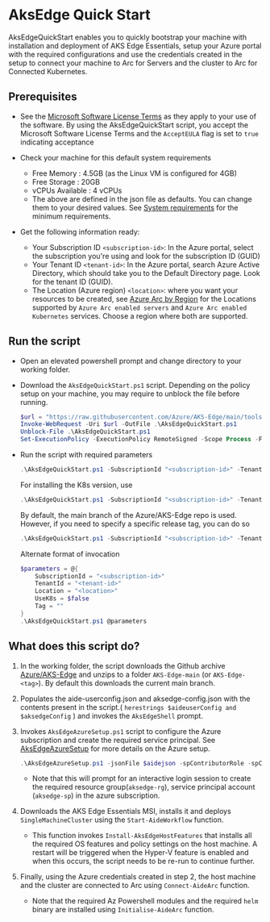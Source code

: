 # AksEdge Quick Start

AksEdgeQuickStart enables you to quickly bootstrap your machine with installation and deployment of AKS Edge Essentials, setup your Azure portal with the required configurations and use the credentials created in the setup to connect your machine to Arc for Servers and the cluster to Arc for Connected Kubernetes.

## Prerequisites

- See the [Microsoft Software License Terms](https://learn.microsoft.com/azure/aks/hybrid/aks-edge-software-license-terms) as they apply to your use of the software. By using the AksEdgeQuickStart script, you accept the Microsoft Software License Terms and the `AcceptEULA` flag is set to `true` indicating acceptance
- Check your machine for this default system requirements
  - Free Memory : 4.5GB (as the Linux VM is configured for 4GB)
  - Free Storage : 20GB
  - vCPUs Available : 4 vCPUs
  - The above are defined in the json file as defaults. You can change them to your desired values. See [System requirements](https://learn.microsoft.com/azure/aks/hybrid/aks-edge-system-requirements) for the minimum requirements.

- Get the following information ready:
  - Your Subscription ID `<subscription-id>`: In the Azure portal, select the subscription you're using and look for the subscription ID (GUID)
  - Your Tenant ID `<tenant-id>`: In the Azure portal, search Azure Active Directory, which should take you to the Default Directory page. Look for the tenant ID (GUID).
  - The Location (Azure region) `<location>`:  where you want your resources to be created, see [Azure Arc by Region](https://azure.microsoft.com/explore/global-infrastructure/products-by-region/?products=azure-arc) for the Locations supported by `Azure Arc enabled servers` and `Azure Arc enabled Kubernetes` services. Choose a region where both are supported.

## Run the script

- Open an elevated powershell prompt and change directory to your working folder.
- Download the `AksEdgeQuickStart.ps1` script. Depending on the policy setup on your machine, you may require to unblock the file before running.
  
    ```powershell
    $url = "https://raw.githubusercontent.com/Azure/AKS-Edge/main/tools/scripts/AksEdgeQuickStart/AksEdgeQuickStart.ps1"
    Invoke-WebRequest -Uri $url -OutFile .\AksEdgeQuickStart.ps1
    Unblock-File .\AksEdgeQuickStart.ps1
    Set-ExecutionPolicy -ExecutionPolicy RemoteSigned -Scope Process -Force
    ```

- Run the script with required parameters

    ```powershell
    .\AksEdgeQuickStart.ps1 -SubscriptionId "<subscription-id>" -TenantId "<tenant-id>" -Location "<location>"
    ```

    For installing the K8s version, use

    ```powershell
    .\AksEdgeQuickStart.ps1 -SubscriptionId "<subscription-id>" -TenantId "<tenant-id>" -Location "<location>" -UseK8s
    ```

    By default, the main branch of the Azure/AKS-Edge repo is used. However, if you need to specify a specific release tag, you can do so

    ```powershell
    .\AksEdgeQuickStart.ps1 -SubscriptionId "<subscription-id>" -TenantId "<tenant-id>" -Location "<location>" -Tag "1.0.406.0"
    ```

    Alternate format of invocation

    ```powershell
    $parameters = @{
        SubscriptionId = "<subscription-id>"
        TenantId = "<tenant-id>"
        Location = "<location>"
        UseK8s = $false
        Tag = ""
    }
    .\AksEdgeQuickStart.ps1 @parameters
    ```

## What does this script do?

1. In the working folder, the script downloads the Github archive [Azure/AKS-Edge](https://github.com/Azure/AKS-Edge) and unzips to a folder `AKS-Edge-main` (or `AKS-Edge-<tag>`). By default this downloads the current main branch.
2. Populates the aide-userconfig.json and aksedge-config.json with the contents present in the script.( `herestrings $aideuserConfig and $aksedgeConfig` ) and invokes the `AksEdgeShell` prompt.
3. Invokes `AksEdgeAzureSetup.ps1` script to configure the Azure subscription and create the required service principal. See [AksEdgeAzureSetup](../AksEdgeAzureSetup/README.md) for more details on the Azure setup.

    ```powershell
    .\AksEdgeAzureSetup.ps1 -jsonFile $aidejson -spContributorRole -spCredReset
    ```

   - Note that this will prompt for an interactive login session to create the required resource group(`aksedge-rg`), service principal account (`aksedge-sp`) in the azure subscription.

4. Downloads the AKS Edge Essentials MSI, installs it and deploys `SingleMachineCluster` using the `Start-AideWorkflow` function.
   - This function invokes `Install-AksEdgeHostFeatures` that installs all the required OS features and policy settings on the host machine. A restart will be triggered when the Hyper-V feature is enabled and when this occurs, the script needs to be re-run to continue further.
5. Finally, using the Azure credentials created in step 2, the host machine and the cluster are connected to Arc using `Connect-AideArc` function.
   - Note that the required Az Powershell modules and the required `helm` binary are installed using `Initialise-AideArc` function.
